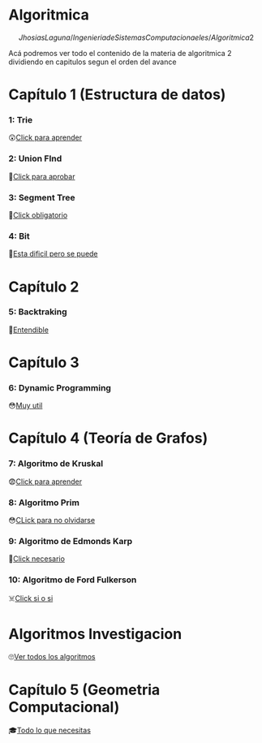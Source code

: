 # Algoritmica
$$Jhosias Laguna/
Ingenieria de Sistemas Computacionaeles/
Algoritmica 2$$

Acá podremos ver todo el contenido de la materia de algoritmica 2 dividiendo en capitulos segun el orden del avance

# Capítulo 1 (Estructura de datos)
### 1: Trie ###
😲[Click para aprender](https://github.com/Lagunator/Algoritmica/tree/main/Estructura%20De%20Datos/Trie)
### 2: Union FInd ###
🤕[Click para aprobar](https://github.com/Lagunator/Algoritmica/tree/main/Estructura%20De%20Datos/Union%20Find)
### 3: Segment Tree ###
🤮[Click obligatorio](https://github.com/Lagunator/Algoritmica/tree/main/Estructura%20De%20Datos/Segment%20Tree)
### 4: Bit ###
🧠[Esta dificil pero se puede](https://github.com/Lagunator/Algoritmica/tree/main/Estructura%20De%20Datos/Bit)

# Capítulo 2 
### 5: Backtraking ###
👻[Entendible](https://github.com/Lagunator/Algoritmica/tree/main/Capitulo2/Backtracking)

# Capítulo 3 
### 6: Dynamic Programming
😳[Muy util](https://github.com/Lagunator/Algoritmica/blob/main/Dynamic%20Programming/README.md)

# Capítulo 4 (Teoría de Grafos)
### 7: Algoritmo de Kruskal
😨[Click para aprender](https://github.com/Lagunator/Algoritmica/tree/main/Teoria%20de%20grafos/Kruskal)
### 8: Algoritmo Prim
😳[CLick para no olvidarse](https://github.com/Lagunator/Algoritmica/tree/main/Teoria%20de%20grafos/Prim)
### 9: Algoritmo de Edmonds Karp
🦾[Click necesario](https://github.com/Lagunator/Algoritmica/tree/main/Teoria%20de%20grafos/EdmondsKarp)
### 10: Algoritmo de Ford Fulkerson
☠️[Click si o si](https://github.com/Lagunator/Algoritmica/tree/main/Teoria%20de%20grafos/Ford%20Fulkerson)


# Algoritmos Investigacion
🙄[Ver todos los algoritmos](https://github.com/Lagunator/Algoritmica/tree/main/Algoritmos%20Investigacion)

# Capítulo 5 (Geometria Computacional)
🎓[Todo lo que necesitas](https://github.com/Lagunator/Algoritmica/tree/main/GeometriaComp)
